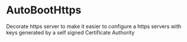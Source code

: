 # AutoBootHttps
Decorate https server to make it easier to configure a https servers with keys generated by a self signed Certificate Authority
